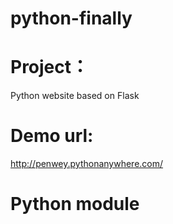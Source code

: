 # python-finally
# Project：
Python website based on Flask
# Demo url:
http://penwey.pythonanywhere.com/
# Python module
